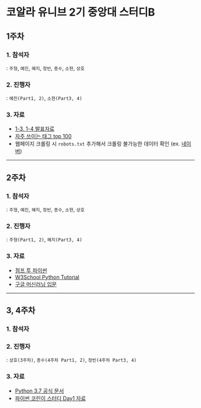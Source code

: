 # 코알라 유니브 2기 중앙대 스터디B
## 1주차
### 1. 참석자     
: `주형`, `예진`, `혜지`, `정빈`, `종수`, `소현`, `상호`
### 2. 진행자     
: `예진(Part1, 2)`, `소현(Part3, 4)`
### 3. 자료
- [1-3, 1-4 발표자료](https://github.com/CoodingPenguin/coala-univ-2/blob/master/week1/material/week1_part_3%2C4_sohyun.pdf)
- [자주 쓰이는 태그 top 100](https://www.advancedwebranking.com/html/)
- 웹페이지 크롤링 시 `robots.txt` 추가해서 크롤링 불가능한 데이터 확인 (ex. [네이버](https://www.naver.com/robots.txt))
----
## 2주차
### 1. 참석자
: `주형`, `예진`, `혜지`, `정빈`, `종수`, `소현`, `상호`
### 2. 진행자
: `주형(Part1, 2)`, `혜지(Part3, 4)`
### 3. 자료
- [점프 투 파이썬](https://wikidocs.net/book/1)
- [W3School Python Tutorial](https://www.w3schools.com/python/default.asp)
- [구글 머신러닝 입문](https://developers.google.com/machine-learning/crash-course?hl=ko)
----
## 3, 4주차
### 1. 참석자
### 2. 진행자
: `상호(3주차)`, `종수(4주차 Part1, 2)`, `정빈(4주차 Part3, 4)`
### 3. 자료
- [Python 3.7 공식 문서](https://docs.python.org/ko/3.7/index.html)
- [파이썬 코린이 스터디 Day1 자료](https://github.com/CoodingPenguin/coala-univ-2/tree/master/python-beginner-study/Day1)